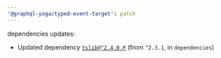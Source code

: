 ```yaml
---
'@graphql-yoga/typed-event-target': patch
---
```

dependencies updates:
  - Updated dependency [`tslib@^2.4.0` ↗︎](https://www.npmjs.com/package/tslib/v/2.4.0) (from `^2.3.1`, in `dependencies`)
